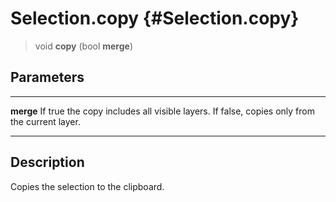 Selection.copy {#Selection.copy}
==============

> void **copy** (bool **merge**)

Parameters
----------

  ----------- --------------------------------------------------------------
  **merge**   If true the copy includes all visible layers. If false, copies
              only from the current layer.
  ----------- --------------------------------------------------------------

Description
-----------

Copies the selection to the clipboard.
